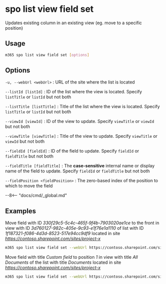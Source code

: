 # spo list view field set

Updates existing column in an existing view (eg. move to a specific position)

## Usage

```sh
m365 spo list view field set [options]
```

## Options

`-u, --webUrl <webUrl>`
: URL of the site where the list is located

`--listId [listId]`
: ID of the list where the view is located. Specify `listTitle` or `listId` but not both

`--listTitle [listTitle]`
: Title of the list where the view is located. Specify `listTitle` or `listId` but not both

`--viewId [viewId]`
: ID of the view to update. Specify `viewTitle` or `viewId` but not both

`--viewTitle [viewTitle]`
: Title of the view to update. Specify `viewTitle` or `viewId` but not both

`--fieldId [fieldId]`
: ID of the field to update. Specify `fieldId` or `fieldTitle` but not both

`--fieldTitle [fieldTitle]`
: The **case-sensitive** internal name or display name of the field to update. Specify `fieldId` or `fieldTitle` but not both

`--fieldPosition <fieldPosition>`
: The zero-based index of the position to which to move the field

--8<-- "docs/cmd/_global.md"

## Examples

Move field with ID _330f29c5-5c4c-465f-9f4b-7903020ae1ce_ to the front in view with ID _3d760127-982c-405e-9c93-e1f76e1a1110_ of list with ID _1f187321-f086-4d3d-8523-517e94cc9df9_ located in site _https://contoso.sharepoint.com/sites/project-x_

```sh
m365 spo list view field set --webUrl https://contoso.sharepoint.com/sites/project-x --listId 1f187321-f086-4d3d-8523-517e94cc9df9 --viewId 3d760127-982c-405e-9c93-e1f76e1a1110 --fieldId 330f29c5-5c4c-465f-9f4b-7903020ae1ce --fieldPosition 0
```

Move field with title _Custom field_ to position _1_ in view with title _All Documents_ of the list with title _Documents_ located in site _https://contoso.sharepoint.com/sites/project-x_

```sh
m365 spo list view field set --webUrl https://contoso.sharepoint.com/sites/project-x --listTitle Documents --viewTitle 'All Documents' --fieldTitle 'Custom field' --fieldPosition 1
```
